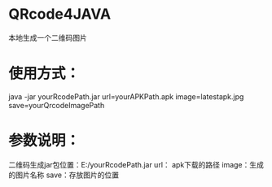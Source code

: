 # QRcode4JAVA
本地生成一个二维码图片

# 使用方式：
java -jar yourRcodePath.jar url=yourAPKPath.apk image=latestapk.jpg save=yourQrcodeImagePath 

# 参数说明：
二维码生成jar包位置：E:/yourRcodePath.jar
url： apk下载的路径
image：生成的图片名称
save：存放图片的位置
